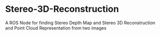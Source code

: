 # Stereo-3D-Reconstruction
A ROS Node for finding Stereo Depth Map and Stereo 3D Reconstruction and Point Cloud Representation from two images
